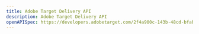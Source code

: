 ```yaml
---
title: Adobe Target Delivery API
description: Adobe Target Delivery API
openAPISpec: https://developers.adobetarget.com/2f4a900c-143b-48cd-bfab-14a866f1b460
--- 
```


<!-- https://raw.githubusercontent.com/AdobeDocs/target-developers/main/src/swagger_delivery-api.json -->
